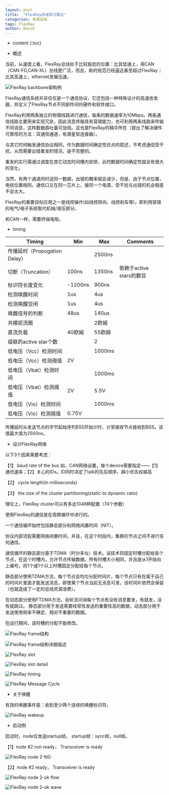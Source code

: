 ```yaml
---
layout: post
title:  "FlexRay总线学习笔记"
categories: 车用总线
tags: FlexRay
author: David
---
```


* content
{:toc}

* 概述

当前，从速度上看，FlexRay总线处于比较尴尬的位置：比其低速上，用CAN（CAN-FD,CAN-XL）总线更广泛，而且，新的规范已经逼近甚至超过FlexRay；比其高速上，ethernet发展迅速。

![FlexRay backbone架构例](https://github.com/titron/titron.github.io/raw/master/img/2019-10-18-flexray_backbone.png) 

FlexRay通信系统并非仅仅是一个通信协议，它还包括一种特殊设计的高速收发器，并定义了FlexRay节点不同部件间的硬件和软件接口。

FlexRay利用两条独立的物理线路进行通信，每条的数据速率为10Mbps。两条通信线路主要用来实现冗余，因此消息传输具有容错能力，也可利用两条线路来传输不同消息，这样数据吞吐量可加倍。这也是FlexRay的精华所在（提出了解决硬件可靠性的方法：双通信通道，有源星型连接器）。

与其它时间触发通信协议相同，作为数据时间确定性优点的叙述，不考虑通信受干扰，从而需要出错重发的情况，是不完整的。

重发的实行需通过调度在其它动态时间槽内安排，此时数据时间确定性就会有很大的变化。

当然，有两个通道同时送同一数据，出错的概率就会减少，但是，由于节点位置，电缆位置相同，通信口又在同一芯片上，接同一个电源，受干扰与出错的机会相差不会太大。 



FlexRay的重要目标应用之一是线控操作(如线控转向、线控刹车等)，即利用容错的电气/电子系统取代机械/液压部分。

和CAN一样，需要终端电阻。

* timing

| Timing |	Min	| Max | Comments |
|---|---|---|---|
| 传播延时（Propogation Delay） |  | 2500ns |  |
| 切断（Truncation） | 100ns | 1350ns | 依赖于active stars的数目 |
| 标识符长度变化 |	-1200ns | 900ns	|  |
| 检测唤醒时间 | 1us |	4us	|  |
| 检测唤醒空闲 | 1us |	4us |  |
| 唤醒信号的判断 |	48us | 140us |  |
| 共模扼流圈 |  | 2欧姆 |  |
| 直流负载 | 40欧姆 | 55欧姆 |  |
| 级联的active star个数 |  | 2 |  |
| 低电压（Vcc）检测时间 |  | 1000ms |  |
| 低电压（Vcc）检测阈值 | 2V |  |  |
| 低电压（Vbat）检测时间 |  | 1000ms |  |
| 低电压（Vbat）检测阈值 | 2V |	5.5V |  |
| 低电压（Vio）检测时间 |  | 1000ms |  |
| 低电压（Vio）检测阈值 | 0.75V	|  |  |

传播延时从发送节点的字节起始序列BSS开始计时，计至接收节点接收到BSS。该值最大值为2500ns。

* 设计FlexRay网络

以下3个因素需要考虑：

【1】 baud rate of the bus
如，CAN网络设置，每个device需要指定——【1】通讯速率；【2】关心的IDs。ID同时决定了talk的先后顺序，越小优先权越高

【2】 cycle length(in milliseconds)

【3】 the size of the cluster partitioning(static-to dynamic ratio)

理论上，FlexRay cluster可以有多达1048种配置（74个参数）

使用FlexRay的通信是在周期循环中进行的。

一个通信循环始终包括静态部分和网络闲置时间（NIT）。

协议内部流程需要网络闲置时间，并且，在这个时段内，集群的节点之间不进行任何通信。 

通信循环的静态部分基于TDMA（时分多址）技术。该技术将固定时槽分配给各个节点，在这个时槽内，允许节点传输数据。所有时槽大小相同，并且是从1开始向上编号。将1个或1个以上时槽固定分配给每个节点。

静态部分使用TDMA方法，每个节点会均匀分配时间片，每个节点只有在属于自己的时间片里面才能发送消息，即使某个节点当前无消息可发，该时间片依然会保留（也就造成了一定的总线资源浪费）。

在动态部分使用FTDMA方法，会轮流问询每个节点有没有消息要发，有就发，没有就跳过。
静态部分用于发送需要经常性发送的重要性高的数据，动态部分用于发送使用频率不确定、相对不重要的数据。

在运行期间，该时槽的分配不能修改。

![FlexRay frame结构](https://github.com/titron/titron.github.io/raw/master/img/2019-10-18-flexray_frame.png) 

![FlexRay frame结构详细描述](https://github.com/titron/titron.github.io/raw/master/img/2019-10-18-flexray_frame_d.png) 

![FlexRay slot](https://github.com/titron/titron.github.io/raw/master/img/2019-10-18-flexray_slot.png) 

![FlexRay slot detail](https://github.com/titron/titron.github.io/raw/master/img/2019-10-18-flexray_slot_d.png) 

![FlexRay timing](https://github.com/titron/titron.github.io/raw/master/img/2019-10-18-flexray_timing.png)

![FlexRay Message Cycle](https://github.com/titron/titron.github.io/raw/master/img/2019-10-18-flexray_msg_cycle.png)


* 关于唤醒

有效的唤醒事件是：收到至少两个连续的唤醒标识符。

![FlexRay wakeup](https://github.com/titron/titron.github.io/raw/master/img/2019-10-18-flexray_wup.png)

* 启动例

启动时，node仅发送startup帧。
startup帧：sync帧，null帧。

【1】node #2 not-ready， Transceiver is ready

![FlexRay node 2-NG](https://github.com/titron/titron.github.io/raw/master/img/2019-10-18-flexray_s1.png)

【2】node #2 ready， Transceiver is ready

![FlexRay node 2-ok flow](https://github.com/titron/titron.github.io/raw/master/img/2019-10-18-flexray_s2.png)

![FlexRay node 2-ok wave](https://github.com/titron/titron.github.io/raw/master/img/2019-10-18-flexray_s2_w.png)

